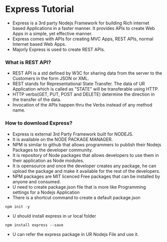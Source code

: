 # Express Tutorial
- Express is a 3rd party Nodejs Framework for building Rich internet based Applications in a faster manner. It provides APIs to create Web Apps in a simple, yet effective manner. 
- Express comes with APIs for creating MVC Apps, REST APIs, normal Internet based Web Apps. 
- Majorly Express is used to create REST APIs. 

### What is REST API?
- REST API is a std defined by W3C for sharing data from the server to the Customers in the form JSON or XML. 
- REST stands for Representational State Transfer. The data of UR Application which is called as "STATE" will be transferable using HTTP. 
- HTTP verbs(GET, PUT, POST and DELETE) determine the direction in the transfer of the data.
- Invocation of the APIs happen thru the Verbs instead of any method name. 

### How to download Express?
- Express is external 3rd Party Framework built for NODEJS. 
- It is available on the NODE PACKAGE MANAGER.
- NPM is similar to github that allows programmers to publish their Nodejs Packages to the developer community. 
- It is repository of Node packages that allows developers to use them in their application as Node modules. 
- It is opensource and once the developer creates any package, he can upload the package and make it available for the rest of the developers. 
- NPM packages are MIT licenced Free packages that can be installed by anyone and consumed. 
- U need to create package.json file that is more like Programming settings for a Nodejs Application
- There is a shortcut command to create a default package.json
```
npm init -y
```
- U should install express in ur local folder
```
npm install express --save
```
- U can refer the express package in UR Nodejs File and use it. 
